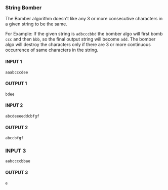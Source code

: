 ### String Bomber

The Bomber algorithm doesn't like any 3 or more consecutive characters in a given string to be the same.

For Example: 
If the given string is `adbcccbbd` the bomber algo will first bomb `ccc` and then `bbb`, so the final output string will become `add`.
The bomber algo will destroy the characters only if there are 3 or more continuous occurrence of same characters in the string.

#### INPUT 1
    aaabcccdee
#### OUTPUT 1
    bdee
#### INPUT 2
    abcdeeeeddcbfgf
#### OUTPUT 2
    abccbfgf
### INPUT 3
    aabccccbbae
#### OUTPUT 3
    e
